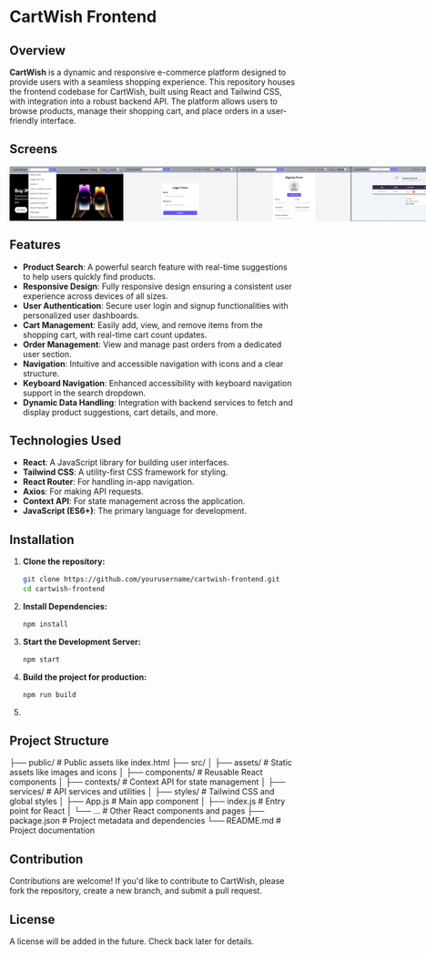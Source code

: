 # CartWish Frontend

## Overview

**CartWish** is a dynamic and responsive e-commerce platform designed to provide users with a seamless shopping experience. This repository houses the frontend codebase for CartWish, built using React and Tailwind CSS, with integration into a robust backend API. The platform allows users to browse products, manage their shopping cart, and place orders in a user-friendly interface.

## Screens
<!-- ![Product Search](src/assets/productSearch.PNG)
![User Authentication](src/assets/userLogin.PNG)
![User Authentication](src/assets/userSignUp.PNG)
![Cart Management](src/assets/cart.PNG)
![Order Management](src/assets/order.PNG)
![Categorization](src/assets/category.PNG) -->
<div style="display: flex; justify-content: space-between;">
  <img src="src/assets/productSearch.PNG" alt="Product Search" width="200" />
  <img src="src/assets/userLogin.PNG" alt="User Authentication" width="200" />
  <img src="src/assets/userSignUp.PNG" alt="User SignUp" width="200" />
  <img src="src/assets/cart.PNG" alt="Cart Management" width="200" />
  <img src="src/assets/order.PNG" alt="Order Management" width="200" />
  <img src="src/assets/category.PNG" alt="Categorization" width="200" />
</div>

## Features

- **Product Search**: A powerful search feature with real-time suggestions to help users quickly find products.
- **Responsive Design**: Fully responsive design ensuring a consistent user experience across devices of all sizes.
- **User Authentication**: Secure user login and signup functionalities with personalized user dashboards.
- **Cart Management**: Easily add, view, and remove items from the shopping cart, with real-time cart count updates.
- **Order Management**: View and manage past orders from a dedicated user section.
- **Navigation**: Intuitive and accessible navigation with icons and a clear structure.
- **Keyboard Navigation**: Enhanced accessibility with keyboard navigation support in the search dropdown.
- **Dynamic Data Handling**: Integration with backend services to fetch and display product suggestions, cart details, and more.

## Technologies Used

- **React**: A JavaScript library for building user interfaces.
- **Tailwind CSS**: A utility-first CSS framework for styling.
- **React Router**: For handling in-app navigation.
- **Axios**: For making API requests.
- **Context API**: For state management across the application.
- **JavaScript (ES6+)**: The primary language for development.

## Installation

1. **Clone the repository:**
   ```bash
   git clone https://github.com/yourusername/cartwish-frontend.git
   cd cartwish-frontend

2. **Install Dependencies:**
   ```bash
   npm install

3. **Start the Development Server:**
   ```bash
   npm start

3. **Build the project for production:**
   ```bash
   npm run build

5.

## Project Structure

├── public/                # Public assets like index.html
├── src/
│   ├── assets/            # Static assets like images and icons
│   ├── components/        # Reusable React components
│   ├── contexts/          # Context API for state management
│   ├── services/          # API services and utilities
│   ├── styles/            # Tailwind CSS and global styles
│   ├── App.js             # Main app component
│   ├── index.js           # Entry point for React
│   └── ...                # Other React components and pages
├── package.json           # Project metadata and dependencies
└── README.md              # Project documentation

## Contribution

Contributions are welcome! If you'd like to contribute to CartWish, please fork the repository, create a new branch, and submit a pull request.

## License

A license will be added in the future. Check back later for details.
